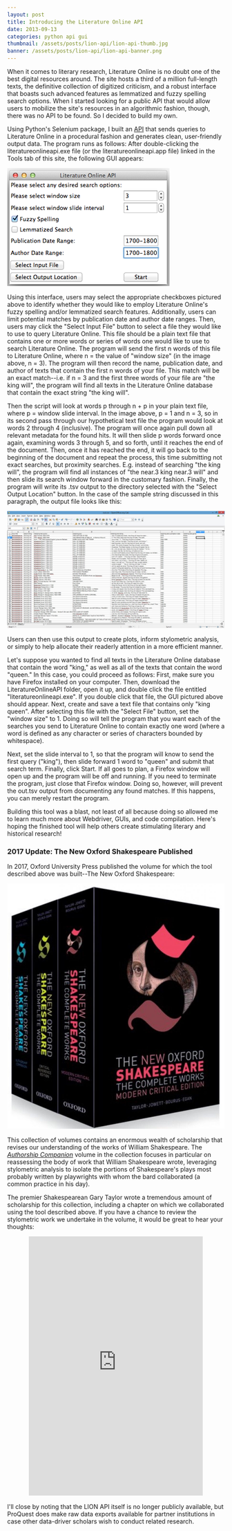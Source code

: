 ```yaml
---
layout: post
title: Introducing the Literature Online API
date: 2013-09-13
categories: python api gui
thumbnail: /assets/posts/lion-api/lion-api-thumb.jpg
banner: /assets/posts/lion-api/lion-api-banner.png
---
```


When it comes to literary research, Literature Online is no doubt one of the best digital resources around. The site hosts a third of a million full-length texts, the definitive collection of digitized criticism, and a robust interface that boasts such advanced features as lemmatized and fuzzy spelling search options. When I started looking for a public API that would allow users to mobilize the site's resources in an algorithmic fashion, though, there was no API to be found. So I decided to build my own.

Using Python's Selenium package, I built an [API](https://github.com/duhaime/Literature-Online-API) that sends queries to Literature Online in a procedural fashion and generates clean, user-friendly output data. The program runs as follows: After double-clicking the literatureonlineapi.exe file (or the literatureonlineapi.app file) linked in the Tools tab of this site, the following GUI appears:

<img class='center-image medium' src='/assets/posts/lion-api/lion-api-mac.png' />

Using this interface, users may select the appropriate checkboxes pictured above to identify whether they would like to employ Literature Online's fuzzy spelling and/or lemmatized search features. Additionally, users can limit potential matches by publication date and author date ranges. Then, users may click the "Select Input File" button to select a file they would like to use to query Literature Online. This file should be a plain text file that contains one or more words or series of words one would like to use to search Literature Online. The program will send the first n words of this file to Literature Online, where n = the value of "window size" (in the image above, n = 3). The program will then record the name, publication date, and author of texts that contain the first n words of your file. This match will be an exact match--i.e. if n = 3 and the first three words of your file are "the king will", the program will find all texts in the Literature Online database that contain the exact string "the king will".

Then the script will look at words p through n + p in your plain text file, where p = window slide interval. In the image above, p = 1 and n = 3, so in its second pass through our hypothetical text file the program would look at words 2 through 4 (inclusive). The program will once again pull down all relevant metadata for the found hits. It will then slide p words forward once again, examining words 3 through 5, and so forth, until it reaches the end of the document. Then, once it has reached the end, it will go back to the beginning of the document and repeat the process, this time submitting not exact searches, but proximity searches. E.g. instead of searching "the king will", the program will find all instances of "the near.3 king near.3 will" and then slide its search window forward in the customary fashion. Finally, the program will write its .tsv output to the directory selected with the "Select Output Location" button. In the case of the sample string discussed in this paragraph, the output file looks like this:

<img class='center-image medium' src='/assets/posts/lion-api/lion-api-sample-output.jpg' />

Users can then use this output to create plots, inform stylometric analysis, or simply to help allocate their readerly attention in a more efficient manner.

Let's suppose you wanted to find all texts in the Literature Online database that contain the word "king," as well as all of the texts that contain the word "queen." In this case, you could proceed as follows: First, make sure you have Firefox installed on your computer. Then, download the LiteratureOnlineAPI folder, open it up, and double click the file entitled "literatureonlineapi.exe". If you double click that file, the GUI pictured above should appear. Next, create and save a text file that contains only "king queen". After selecting this file with the "Select File" button, set the "window size" to 1. Doing so will tell the program that you want each of the searches you send to Literature Online to contain exactly one word (where a word is defined as any character or series of characters bounded by whitespace).

Next, set the slide interval to 1, so that the program will know to send the first query ("king"), then slide forward 1 word to "queen" and submit that search term. Finally, click Start. If all goes to plan, a Firefox window will open up and the program will be off and running. If you need to terminate the program, just close that Firefox window. Doing so, however, will prevent the out.tsv output from documenting any found matches. If this happens, you can merely restart the program.

Building this tool was a blast, not least of all because doing so allowed me to learn much more about Webdriver, GUIs, and code compilation. Here's hoping the finished tool will help others create stimulating literary and historical research!

### 2017 Update: The New Oxford Shakespeare Published

In 2017, Oxford University Press published the volume for which the tool described above was built--The New Oxford Shakespeare:

<img class='center-image small' src='/assets/posts/lion-api/new-oxford-shakespeare.jpg'>

This collection of volumes contains an enormous wealth of scholarship that revises our understanding of the works of William Shakespeare. The <i>[Authorship Companion](https://books.google.com/books?id=jTG3DAEACAAJ)</i> volume in the collection focuses in particular on reassessing the body of work that William Shakespeare wrote, leveraging stylometric analysis to isolate the portions of Shakespeare's plays most probably written by playwrights with whom the bard collaborated (a common practice in his day).

The premier Shakespearean Gary Taylor wrote a tremendous amount of scholarship for this collection, including a chapter on which we collaborated using the tool described above. If you have a chance to review the stylometric work we undertake in the volume, it would be great to hear your thoughts:

<div class='iframe-container' style='width: 80%; margin-left: 10%;'>
  <iframe frameborder="0" width="100%" height="600" src="https://books.google.com/books?id=LBDxDQAAQBAJ&lpg=PA73&pg=PA67&printsec=frontcover&source=gbs_ViewAPI&output=embed#%257B%257D"></iframe>
</div>

I'll close by noting that the LION API itself is no longer publicly available, but ProQuest does make raw data exports available for partner institutions in case other data-driver scholars wish to conduct related research.
